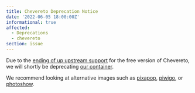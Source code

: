 ```yaml
---
title: Chevereto Deprecation Notice
date: '2022-06-05 18:00:00Z'
informational: true
affected:
  - Deprecations
  - chevereto
section: issue
---
```


Due to the [ending of up upstream support](https://github.com/rodber/chevereto-free#readme) for the free version of Chevereto, we will shortly be deprecating [our container](https://github.com/linuxserver/docker-chevereto).

We recommend looking at alternative images such as [pixapop](https://github.com/linuxserver/docker-pixapop/), [piwigo](https://github.com/linuxserver/docker-piwigo/), or [photoshow](https://github.com/linuxserver/docker-photoshow/).
